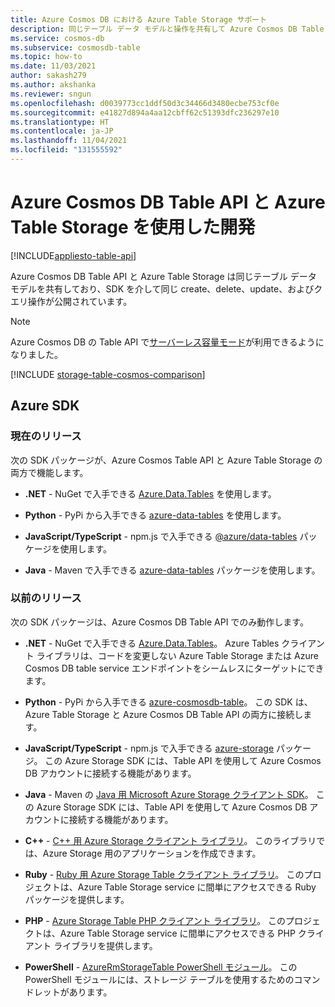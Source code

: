 ```yaml
---
title: Azure Cosmos DB における Azure Table Storage サポート
description: 同じテーブル データ モデルと操作を共有して Azure Cosmos DB Table API と Azure Storage Tables を連携させる方法について説明します
ms.service: cosmos-db
ms.subservice: cosmosdb-table
ms.topic: how-to
ms.date: 11/03/2021
author: sakash279
ms.author: akshanka
ms.reviewer: sngun
ms.openlocfilehash: d0039773cc1ddf50d3c34466d3480ecbe753cf0e
ms.sourcegitcommit: e41827d894a4aa12cbff62c51393dfc236297e10
ms.translationtype: HT
ms.contentlocale: ja-JP
ms.lasthandoff: 11/04/2021
ms.locfileid: "131555592"
---
```

# <a name="developing-with-azure-cosmos-db-table-api-and-azure-table-storage"></a>Azure Cosmos DB Table API と Azure Table Storage を使用した開発
[!INCLUDE[appliesto-table-api](../includes/appliesto-table-api.md)]

Azure Cosmos DB Table API と Azure Table Storage は同じテーブル データ モデルを共有しており、SDK を介して同じ create、delete、update、およびクエリ操作が公開されています。

> [!NOTE]
> Azure Cosmos DB の Table API で[サーバーレス容量モード](../serverless.md)が利用できるようになりました。

[!INCLUDE [storage-table-cosmos-comparison](../../../includes/storage-table-cosmos-comparison.md)]

## <a name="azure-sdks"></a>Azure SDK

### <a name="current-release"></a>現在のリリース

次の SDK パッケージが、Azure Cosmos Table API と Azure Table Storage の両方で機能します。

* **.NET** - NuGet で入手できる [Azure.Data.Tables](https://www.nuget.org/packages/Azure.Data.Tables/) を使用します。

* **Python** - PyPi から入手できる [azure-data-tables](https://pypi.org/project/azure-data-tables/) を使用します。

* **JavaScript/TypeScript** - npm.js で入手できる [@azure/data-tables](https://www.npmjs.com/package/@azure/data-tables) パッケージを使用します。  

* **Java** - Maven で入手できる [azure-data-tables](https://mvnrepository.com/artifact/com.azure/azure-data-tables/12.0.0) パッケージを使用します。

### <a name="prior-releases"></a>以前のリリース

次の SDK パッケージは、Azure Cosmos DB Table API でのみ動作します。

* **.NET** -  NuGet で入手できる [Azure.Data.Tables](https://www.nuget.org/packages/Azure.Data.Tables/)。  Azure Tables クライアント ライブラリは、コードを変更しない Azure Table Storage または Azure Cosmos DB table service エンドポイントをシームレスにターゲットにできます。

* **Python** - PyPi から入手できる [azure-cosmosdb-table](https://pypi.org/project/azure-cosmosdb-table/)。 この SDK は、Azure Table Storage と Azure Cosmos DB Table API の両方に接続します。

* **JavaScript/TypeScript** - npm.js で入手できる [azure-storage](https://www.npmjs.com/package/azure-storage) パッケージ。 この Azure Storage SDK には、Table API を使用して Azure Cosmos DB アカウントに接続する機能があります。

* **Java** - Maven の [Java 用 Microsoft Azure Storage クライアント SDK](https://mvnrepository.com/artifact/com.microsoft.azure/azure-storage)。 この Azure Storage SDK には、Table API を使用して Azure Cosmos DB アカウントに接続する機能があります。

* **C++**   - [C++ 用 Azure Storage クライアント ライブラリ](https://github.com/Azure/azure-storage-cpp/)。 このライブラリでは、Azure Storage 用のアプリケーションを作成できます。

* **Ruby** - [Ruby 用 Azure Storage Table クライアント ライブラリ](https://github.com/azure/azure-storage-ruby/tree/master/table)。 このプロジェクトは、Azure Table Storage service に間単にアクセスできる Ruby パッケージを提供します。

* **PHP** - [Azure Storage Table PHP クライアント ライブラリ](https://github.com/Azure/azure-storage-php/tree/master/azure-storage-table)。 このプロジェクトは、Azure Table Storage service に間単にアクセスできる PHP クライアント ライブラリを提供します。

* **PowerShell** - [AzureRmStorageTable PowerShell モジュール](https://www.powershellgallery.com/packages/AzureRmStorageTable)。 この PowerShell モジュールには、ストレージ テーブルを使用するためのコマンドレットがあります。
